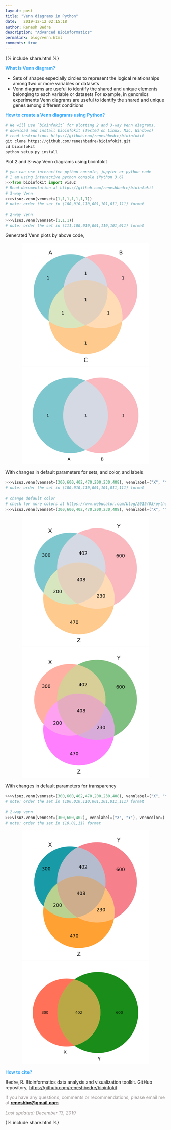 ```yaml
---
layout: post
title: "Venn diagrams in Python"
date:   2019-12-12 02:15:18
author: Renesh Bedre
description: "Advanced Bioinformatics"
permalink: blog/venn.html
comments: true
---
```

<p>
{% include  share.html %}
</p>

**<span style="color:#33a8ff">What is Venn diagram?</span>**
 - Sets of shapes especially circles to represent the logical relationships among two or more variables or datasets
 - Venn diagrams are useful to identify the shared and unique elements belonging to each variable or datasets
   For example, in genomics experiments Venn diagrams are useful to identify the shared and unique genes among
   different conditions
   
**<span style="color:#33a8ff">How to create a Venn diagrams using Python?</span>**

```python
# We will use `bioinfokit` for plotting 2 and 3-way Venn diagrams.
# download and install bioinfokit (Tested on Linux, Mac, Windows) 
# read instructions https://github.com/reneshbedre/bioinfokit
git clone https://github.com/reneshbedre/bioinfokit.git
cd bioinfokit
python setup.py install
```   

Plot 2 and 3-way Venn diagrams using bioinfokit

```python
# you can use interactive python console, jupyter or python code
# I am using interactive python console (Python 3.6)
>>>from bioinfokit import visuz
# Read documentation at https://github.com/reneshbedre/bioinfokit
# 3-way Venn 
>>>visuz.venn(vennset=(1,1,1,1,1,1,1))
# note: order the set in (100,010,110,001,101,011,111) format

# 2-way venn
>>>visuz.venn(vennset=(1,1,1))
# note: order the set in (111,100,010,001,110,101,011) format
```

Generated Venn plots by above code,

<p align="center">
<img src="/myfiles/venn/venn3_1.png" width="400">
<img src="/myfiles/venn/venn2_1.png" width="400">
</p>

With changes in default parameters for sets, and color, and labels

```python
>>>visuz.venn(vennset=(300,600,402,470,200,230,408), vennlabel=("X", "Y", "Z"))
# note: order the set in (100,010,110,001,101,011,111) format

# change default color
# check for more colors at https://www.webucator.com/blog/2015/03/python-color-constants-module/
>>>visuz.venn(vennset=(300,600,402,470,200,230,408), vennlabel=("X", "Y", "Z"), venncolor=('#ff6347', '#008000', '#FF00FF'))
```

<p align="center">
<img src="/myfiles/venn/venn3_2.png" width="400">
<img src="/myfiles/venn/venn3_3.png" width="400">
</p>

With changes in default parameters for transparency

```python
>>>visuz.venn(vennset=(300,600,402,470,200,230,408), vennlabel=("X", "Y", "Z"), vennalpha=0.9)
# note: order the set in (100,010,110,001,101,011,111) format

# 2-way venn
>>>visuz.venn(vennset=(300,600,402), vennlabel=("X", "Y"), venncolor=('#ff6347', '#008000'), vennalpha=0.9)
# note: order the set in (10,01,11) format
```

<p align="center">
<img src="/myfiles/venn/venn3_4.png" width="400">
<img src="/myfiles/venn/venn2_2.png" width="400">
</p>

**<span style="color:#33a8ff">How to cite?</span>**

Bedre, R. Bioinformatics data analysis and visualization toolkit. GitHub repository, <a href="https://github.com/reneshbedre/bioinfokit">https://github.com/reneshbedre/bioinfokit</a>

<span style="color:#9e9696">If you have any questions, comments or recommendations, please email me at 
<b>reneshbe@gmail.com</b></span>
    
<span style="color:#9e9696"><i> Last updated: December 13, 2019</i> </span>    

<p>
{% include  share.html %}
</p>